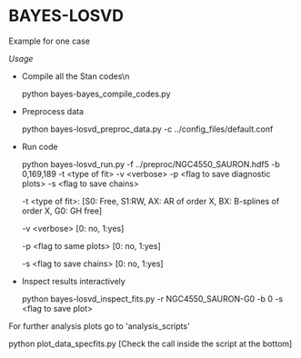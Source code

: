 # BAYES-LOSVD

Example for one case

*Usage*

- Compile all the Stan codes\n
 
  python bayes-bayes_compile_codes.py

- Preprocess data

  python bayes-losvd_preproc_data.py -c ../config_files/default.conf

- Run code

  python bayes-losvd_run.py -f ../preproc/NGC4550_SAURON.hdf5 -b 0,169,189 -t <type of fit\> -v \<verbose\> -p \<flag to save diagnostic plots\> -s \<flag to save chains\>

  -t \<type of fit\>: [S0: Free, S1:RW, AX: AR of order X, BX: B-splines of order X, G0: GH free]

  -v \<verbose\> [0: no, 1:yes]

  -p \<flag to same plots\> [0: no, 1:yes]

  -s \<flag to save chains\> [0: no, 1:yes]

- Inspect results interactively

  python bayes-losvd_inspect_fits.py -r NGC4550_SAURON-G0 -b 0 -s \<flag to save plot\>

For further analysis plots go to 'analysis_scripts'

  python plot_data_specfits.py  [Check the call inside the script at the bottom]





